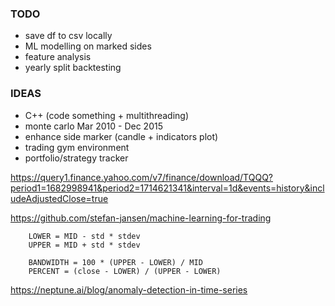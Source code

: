 ### TODO
- save df to csv locally
- ML modelling on marked sides
- feature analysis
- yearly split backtesting

### IDEAS
- C++ (code something + multithreading)
- monte carlo Mar 2010 - Dec 2015
- enhance side marker (candle + indicators plot)
- trading gym environment
- portfolio/strategy tracker


https://query1.finance.yahoo.com/v7/finance/download/TQQQ?period1=1682998941&period2=1714621341&interval=1d&events=history&includeAdjustedClose=true

https://github.com/stefan-jansen/machine-learning-for-trading


```
    LOWER = MID - std * stdev
    UPPER = MID + std * stdev

    BANDWIDTH = 100 * (UPPER - LOWER) / MID
    PERCENT = (close - LOWER) / (UPPER - LOWER)
```


https://neptune.ai/blog/anomaly-detection-in-time-series
